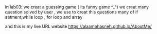 in lab03:
we creat a guessing game ( its funny game ^_^)
we creat many question solved by user , we use to creat this questions many of if satment,while loop , for loop and array

and this is my live URL website 
https://alaamahasneh.github.io/AboutMe/